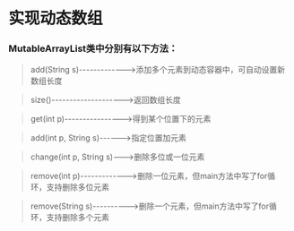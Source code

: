 实现动态数组
=============
### MutableArrayList类中分别有以下方法：
> add(String s)------------->添加多个元素到动态容器中，可自动设置新数组长度

> size()-------------------->返回数组长度

> get(int p)---------------->得到某个位置下的元素

> add(int p, String s)------>指定位置加元素

> change(int p, String s)--->删除多位或一位元素

> remove(int p)------------->删除一位元素，但main方法中写了for循环，支持删除多位元素

> remove(String s)---------->删除一个元素，但main方法中写了for循环，支持删除多个元素
